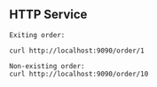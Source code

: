 
## HTTP Service

``` 
Exiting order: 

curl http://localhost:9090/order/1

Non-existing order: 
curl http://localhost:9090/order/10
```